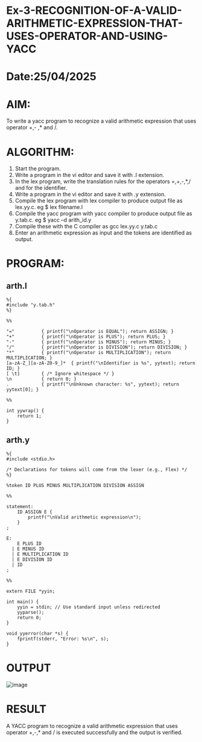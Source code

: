 # Ex-3-RECOGNITION-OF-A-VALID-ARITHMETIC-EXPRESSION-THAT-USES-OPERATOR-AND-USING-YACC
# Date:25/04/2025
# AIM:
To write a yacc program to recognize a valid arithmetic expression that uses operator +,- ,* and /.
# ALGORITHM:
1.	Start the program.
2.	Write a program in the vi editor and save it with .l extension.
3.	In the lex program, write the translation rules for the operators =,+,-,*,/ and for the identifier.
4.	Write a program in the vi editor and save it with .y extension.
5.	Compile the lex program with lex compiler to produce output file as lex.yy.c. eg $ lex filename.l
6.	Compile the yacc program with yacc compiler to produce output file as y.tab.c. eg $ yacc –d arith_id.y
7.	Compile these with the C compiler as gcc lex.yy.c y.tab.c
8.	Enter an arithmetic expression as input and the tokens are identified as output.
# PROGRAM:
## arth.l
~~~
%{
#include "y.tab.h"
%}

%%

"="          { printf("\nOperator is EQUAL"); return ASSIGN; }
"+"          { printf("\nOperator is PLUS"); return PLUS; }
"-"          { printf("\nOperator is MINUS"); return MINUS; }
"/"          { printf("\nOperator is DIVISION"); return DIVISION; }
"*"          { printf("\nOperator is MULTIPLICATION"); return MULTIPLICATION; }
[a-zA-Z_][a-zA-Z0-9_]*  { printf("\nIdentifier is %s", yytext); return ID; }
[ \t]        { /* Ignore whitespace */ }
\n           { return 0; }
.            { printf("\nUnknown character: %s", yytext); return yytext[0]; }

%%

int yywrap() {
    return 1;
}
~~~

## arth.y
~~~
%{
#include <stdio.h>

/* Declarations for tokens will come from the lexer (e.g., Flex) */
%}

%token ID PLUS MINUS MULTIPLICATION DIVISION ASSIGN

%%

statement:
    ID ASSIGN E {
        printf("\nValid arithmetic expression\n");
    }
;

E:
    E PLUS ID
  | E MINUS ID
  | E MULTIPLICATION ID
  | E DIVISION ID
  | ID
;

%%

extern FILE *yyin;

int main() {
    yyin = stdin; // Use standard input unless redirected
    yyparse();
    return 0;
}

void yyerror(char *s) {
    fprintf(stderr, "Error: %s\n", s);
}
~~~
# OUTPUT
![image](https://github.com/user-attachments/assets/be810965-c571-48ac-ad24-8a23254e51cb)

# RESULT
A YACC program to recognize a valid arithmetic expression that uses operator +,-,* and / is executed successfully and the output is verified.
